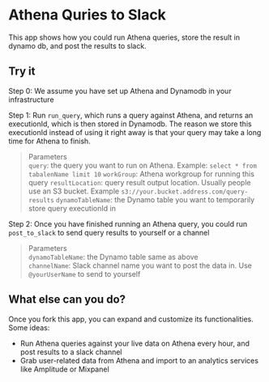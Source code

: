 # Athena Quries to Slack

This app shows how you could run Athena queries, store the result in dynamo db, and post the results to slack.

## Try it

Step 0: We assume you have set up Athena and Dynamodb in your infrastructure

Step 1: Run `run_query`, which runs a query against Athena, and returns an executionId, which is then stored in Dynamodb. The reason we store this executionId instead of using it right away is that your query may take a long time for Athena to finish.

> Parameters  
> `query`: the query you want to run on Athena. Example: `select * from tabalenName limit 10`
> `workGroup`: Athena workgroup for running this query
> `resultLocation`: query result output location. Usually people use an S3 bucket. Example `s3://your.bucket.address.com/query-results` 
> `dynamoTableName`: the Dynamo table you want to temporarily store query executionId in

Step 2: Once you have finished running an Athena query, you could run `post_to_slack` to send query results to yourself or a channel

> Parameters  
> `dynamoTableName`: the Dynamo table same as above  
> `channelName`: Slack channel name you want to post the data in. Use `@yourUserName` to send to yourself

## What else can you do?

Once you fork this app, you can expand and customize its functionalities. Some ideas:

- Run Athena queries against your live data on Athena every hour, and post results to a slack channel
- Grab user-related data from Athena and import to an analytics services like Amplitude or Mixpanel
